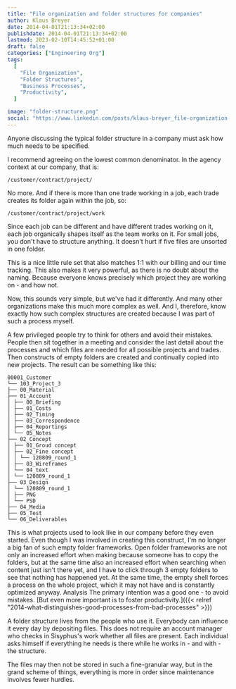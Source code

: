 ```yaml
---
title: "File organization and folder structures for companies"
author: Klaus Breyer
date: 2014-04-01T21:13:34+02:00
publishdate: 2014-04-01T21:13:34+02:00
lastmod: 2023-02-10T14:45:52+01:00
draft: false
categories: ["Engineering Org"]
tags:
  [
    "File Organization",
    "Folder Structures",
    "Business Processes",
    "Productivity",
  ]

image: "folder-structure.png"
social: "https://www.linkedin.com/posts/klaus-breyer_file-organization-and-folder-structures-for-activity-7038781261212971008-sj0Y"
---
```


Anyone discussing the typical folder structure in a company must ask how much needs to be specified.

I recommend agreeing on the lowest common denominator. In the agency context at our company, that is:

```text
/customer/contract/project/
```

No more. And if there is more than one trade working in a job, each trade creates its folder again within the job, so:

```text
/customer/contract/project/work
```

Since each job can be different and have different trades working on it, each job organically shapes itself as the team works on it. For small jobs, you don't have to structure anything. It doesn't hurt if five files are unsorted in one folder.

This is a nice little rule set that also matches 1:1 with our billing and our time tracking. This also makes it very powerful, as there is no doubt about the naming. Because everyone knows precisely which project they are working on - and how not.

Now, this sounds very simple, but we've had it differently. And many other organizations make this much more complex as well. And I, therefore, know exactly how such complex structures are created because I was part of such a process myself.

A few privileged people try to think for others and avoid their mistakes. People then sit together in a meeting and consider the last detail about the processes and which files are needed for all possible projects and trades. Then constructs of empty folders are created and continually copied into new projects. The result can be something like this:

```text
00001_Customer
└── 103_Project_3
├── 00_Material
├── 01_Account
│ ├── 00_Briefing
│ ├── 01_Costs
│ ├── 02_Timing
│ ├── 03_Correspondence
│ ├── 04_Reportings
│ └── 05_Notes
├── 02_Concept
│ ├── 01_Groud concept
│ ├── 02_Fine concept
│ │ └── 120809_round_1
│ ├── 03_Wireframes
│ └── 04_text
│ └── 120809_round_1
├── 03_Design
│ └── 120809_round_1
│ ├── PNG
│ └── PSD
├── 04_Media
├── 05_Test
└── 06_Deliverables
```

This is what projects used to look like in our company before they even started. Even though I was involved in creating this construct, I'm no longer a big fan of such empty folder frameworks. Open folder frameworks are not only an increased effort when making because someone has to copy the folders, but at the same time also an increased effort when searching when content just isn't there yet, and I have to click through 3 empty folders to see that nothing has happened yet. At the same time, the empty shell forces a process on the whole project, which it may not have and is constantly optimized anyway. Analysis The primary intention was a good one - to avoid mistakes. [But even more important is to foster productivity.]({{< relref "2014-what-distinguishes-good-processes-from-bad-processes" >}})

A folder structure lives from the people who use it. Everybody can influence it every day by depositing files. This does not require an account manager who checks in Sisyphus's work whether all files are present. Each individual asks himself if everything he needs is there while he works in - and with - the structure.

The files may then not be stored in such a fine-granular way, but in the grand scheme of things, everything is more in order since maintenance involves fewer hurdles.
